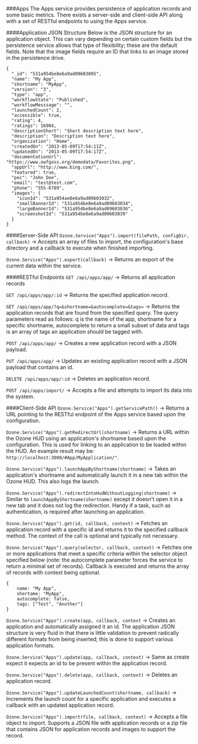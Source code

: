 ###Apps
The Apps service provides persistence of application records and some basic metrics. There exists a server-side and client-side API along with a set of RESTful endpoints to using the Apps service.

####Application JSON Structure
Below is the JSON structure for an application object. This can vary depending on certain custom fields but the persistence service allows that type of flexibility; these are the default fields. Note that the image fields require an ID that links to an image stored in the persistence drive.

```
{
  "_id": "531a954be8e6a9ad09603095",
  "name": "My App",
  "shortname": "MyApp",
  "version": "3",
  "type": "app",
  "workflowState": "Published",
  "workflowMesssage": "",
  "launchedCount": 2,
  "accessible": true,
  "rating": 4,
  "ratings": 16904,
  "descriptionShort": "Short description text here",
  "description": "Description text here",
  "organization": "Home",
  "createdOn": "2013-05-09T17:54:11Z",
  "updatedOn": "2013-05-09T17:54:17Z",
  "documentationUrl": "https://www.owfgoss.org/demodata/Favorites.png",
  "appUrl": "http://www.bing.com/",
  "featured": true,
  "poc": "John Doe",
  "email": "test@test.com",
  "phone": "555-6789",
  "images": {
    "iconId": "531a954ae8e6a9ad09603032",
    "smallBannerId": "531a954be8e6a9ad09603034",
    "largeBannerId": "531a954be8e6a9ad09603036",
    "screenshotId": "531a954be8e6a9ad09603039"
  }
}
```

####Server-Side API
```Ozone.Service("Apps").import(filePath, configDir, callback)``` -> Accepts an array of files to import, the configuration's base directory and a callback to execute when finished importing.

```Ozone.Service("Apps").export(callback)``` -> Returns an export of the current data within the service.

####RESTful Endpoints
```GET /api/apps/app/``` -> Returns all application records

```GET /api/apps/app/:id``` -> Returns the specified application record.

```GET /api/apps/app/?q=&shortname=&autocomplete=&tags=``` -> Returns the application records that are found from the specified query. The query parameters read as follows: q is the name of the app, shortname for a specific shortname, autocomplete to return a small subset of data and tags is an array of tags an application should be tagged with.

```POST /api/apps/app/``` -> Creates a new application record with a JSON payload.

```PUT /api/apps/app/``` -> Updates an existing application record with a JSON payload that contains an id.

```DELETE /api/apps/app/:id``` -> Deletes an application record.

```POST /api/apps/import/``` -> Accepts a file and attempts to import its data into the system.

####Client-Side API
```Ozone.Service("Apps").getServicePath()``` -> Returns a URL pointing to the RESTful endpoint of the Apps service based upon the configuration.

```Ozone.Service("Apps").getRedirectUrl(shortname)``` -> Returns a URL within the Ozone HUD using an application's shortname based upon the configuration. This is used for linking to an application to be loaded within the HUD. An example result may be: ```http://localhost:3000/#App/MyApplication/"```.

```Ozone.Service("Apps").launchAppByShortname(shortname)``` -> Takes an application's shortname and automatically launch it in a new tab within the Ozone HUD. This also logs the launch.

```Ozone.Service("Apps").redirectIntoHudWithoutLogging(shortname)``` -> Similar to ```launchAppByShortname(shortname)``` except it doesn't open it in a new tab and it does not log the redirection. Handy if a task, such as authentication, is required after launching an application.

```Ozone.Service("Apps").get(id, callback, context)``` -> Fetches an application record with a specific id and returns it to the specified callback method. The context of the call is optional and typically not necessary.

```Ozone.Service("Apps").query(selector, callback, context)``` -> Fetches one or more applications that meet a specific criteria within the selector object specified below (note: the autocomplete parameter forces the service to return a minimal set of records). Callback is executed and returns the array of records with context being optional.

```
{
    name: "My App",
    shortame: "MyApp",
    autocomplete: false,
    tags: ["Test", "Another"]
}
```

```Ozone.Service("Apps").create(app, callback, context``` -> Creates an application and automatically assigned it an id. The application JSON structure is very fluid in that there is little validation to prevent radically different formats from being inserted; this is done to support various application formats.

```Ozone.Service("Apps").update(app, callback, context)``` -> Same as create expect it expects an id to be present within the application record.

```Ozone.Service("Apps").delete(app, callback, context)``` -> Deletes an application record.

```Ozone.Service("Apps").updateLaunchedCount(shortname, callback)``` -> Increments the launch count for a specific application and executes a callback with an updated application record.

```Ozone.Service("Apps").import(file, callback, context)``` -> Accepts a file object to import. Supports a JSON file with application records or a zip file that contains JSON for application records and images to support the record.
